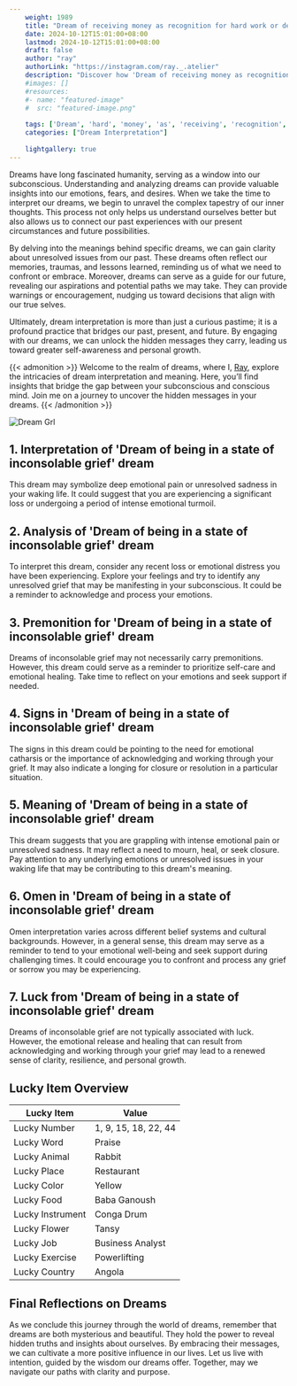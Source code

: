 ```yaml
---
    weight: 1989
    title: "Dream of receiving money as recognition for hard work or dedication."  # Assuming 'title' column exists
    date: 2024-10-12T15:01:00+08:00
    lastmod: 2024-10-12T15:01:00+08:00
    draft: false
    author: "ray"
    authorLink: "https://instagram.com/ray._.atelier"
    description: "Discover how 'Dream of receiving money as recognition for hard work or dedication.' can interpret your future and uncover its significant meanings in your life."
    #images: []
    #resources:
    #- name: "featured-image"
    #  src: "featured-image.png"
    
    tags: ['Dream', 'hard', 'money', 'as', 'receiving', 'recognition', 'work', 'dedication']
    categories: ["Dream Interpretation"]
    
    lightgallery: true
---
```

    
Dreams have long fascinated humanity, serving as a window into our subconscious. Understanding and analyzing dreams can provide valuable insights into our emotions, fears, and desires. When we take the time to interpret our dreams, we begin to unravel the complex tapestry of our inner thoughts. This process not only helps us understand ourselves better but also allows us to connect our past experiences with our present circumstances and future possibilities.

By delving into the meanings behind specific dreams, we can gain clarity about unresolved issues from our past. These dreams often reflect our memories, traumas, and lessons learned, reminding us of what we need to confront or embrace. Moreover, dreams can serve as a guide for our future, revealing our aspirations and potential paths we may take. They can provide warnings or encouragement, nudging us toward decisions that align with our true selves.

Ultimately, dream interpretation is more than just a curious pastime; it is a profound practice that bridges our past, present, and future. By engaging with our dreams, we can unlock the hidden messages they carry, leading us toward greater self-awareness and personal growth.

{{< admonition >}}
Welcome to the realm of dreams, where I, [Ray](https://instagram.com/ray._.atelier), explore the intricacies of dream interpretation and meaning. Here, you’ll find insights that bridge the gap between your subconscious and conscious mind. Join me on a journey to uncover the hidden messages in your dreams.
{{< /admonition >}}

![Dream Grl](https://cdn.pixabay.com/photo/2017/11/02/03/35/gothic-2910057_1280.jpg "Dream Grl")

## 1. Interpretation of 'Dream of being in a state of inconsolable grief' dream
 This dream may symbolize deep emotional pain or unresolved sadness in your waking life. It could suggest that you are experiencing a significant loss or undergoing a period of intense emotional turmoil.

## 2. Analysis of 'Dream of being in a state of inconsolable grief' dream
 To interpret this dream, consider any recent loss or emotional distress you have been experiencing. Explore your feelings and try to identify any unresolved grief that may be manifesting in your subconscious. It could be a reminder to acknowledge and process your emotions.

## 3. Premonition for 'Dream of being in a state of inconsolable grief' dream
 Dreams of inconsolable grief may not necessarily carry premonitions. However, this dream could serve as a reminder to prioritize self-care and emotional healing. Take time to reflect on your emotions and seek support if needed.

## 4. Signs in 'Dream of being in a state of inconsolable grief' dream
 The signs in this dream could be pointing to the need for emotional catharsis or the importance of acknowledging and working through your grief. It may also indicate a longing for closure or resolution in a particular situation.

## 5. Meaning of 'Dream of being in a state of inconsolable grief' dream
 This dream suggests that you are grappling with intense emotional pain or unresolved sadness. It may reflect a need to mourn, heal, or seek closure. Pay attention to any underlying emotions or unresolved issues in your waking life that may be contributing to this dream's meaning.

## 6. Omen in 'Dream of being in a state of inconsolable grief' dream
 Omen interpretation varies across different belief systems and cultural backgrounds. However, in a general sense, this dream may serve as a reminder to tend to your emotional well-being and seek support during challenging times. It could encourage you to confront and process any grief or sorrow you may be experiencing.

## 7. Luck from 'Dream of being in a state of inconsolable grief' dream
 Dreams of inconsolable grief are not typically associated with luck. However, the emotional release and healing that can result from acknowledging and working through your grief may lead to a renewed sense of clarity, resilience, and personal growth.

## Lucky Item Overview
| Lucky Item          | Value              |
|---------------|--------------------|
| Lucky Number        | 1, 9, 15, 18, 22, 44  |
| Lucky Word          | Praise |
| Lucky Animal        | Rabbit |
| Lucky Place         | Restaurant     |
| Lucky Color         | Yellow     |
| Lucky Food          | Baba Ganoush      |
| Lucky Instrument    | Conga Drum |
| Lucky Flower        | Tansy    |
| Lucky Job           | Business Analyst       |
| Lucky Exercise      | Powerlifting  |
| Lucky Country       | Angola    |


##  Final Reflections on Dreams

As we conclude this journey through the world of dreams, remember that dreams are both mysterious and beautiful. They hold the power to reveal hidden truths and insights about ourselves. By embracing their messages, we can cultivate a more positive influence in our lives. Let us live with intention, guided by the wisdom our dreams offer. Together, may we navigate our paths with clarity and purpose.
